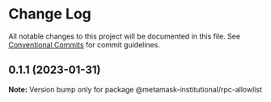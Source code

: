 # Change Log

All notable changes to this project will be documented in this file.
See [Conventional Commits](https://conventionalcommits.org) for commit guidelines.

## 0.1.1 (2023-01-31)

**Note:** Version bump only for package @metamask-institutional/rpc-allowlist
